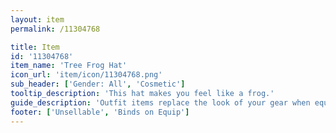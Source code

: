 ```yaml
---
layout: item
permalink: /11304768

title: Item
id: '11304768'
item_name: 'Tree Frog Hat'
icon_url: 'item/icon/11304768.png'
sub_header: ['Gender: All', 'Cosmetic']
tooltip_description: 'This hat makes you feel like a frog.'
guide_description: 'Outfit items replace the look of your gear when equipped.'
footer: ['Unsellable', 'Binds on Equip']
---
```

